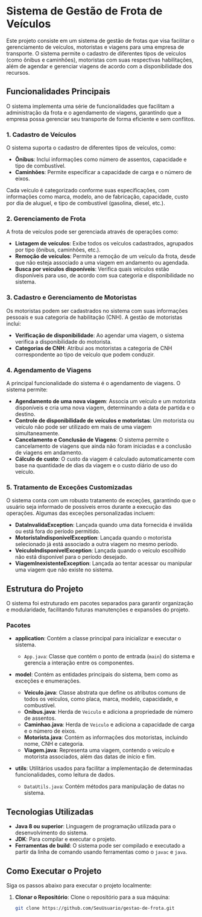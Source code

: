 # Sistema de Gestão de Frota de Veículos

Este projeto consiste em um sistema de gestão de frotas que visa facilitar o gerenciamento de veículos, motoristas e viagens para uma empresa de transporte. O sistema permite o cadastro de diferentes tipos de veículos (como ônibus e caminhões), motoristas com suas respectivas habilitações, além de agendar e gerenciar viagens de acordo com a disponibilidade dos recursos.

## Funcionalidades Principais

O sistema implementa uma série de funcionalidades que facilitam a administração da frota e o agendamento de viagens, garantindo que a empresa possa gerenciar seu transporte de forma eficiente e sem conflitos.

### 1. Cadastro de Veículos
O sistema suporta o cadastro de diferentes tipos de veículos, como:

- **Ônibus**: Inclui informações como número de assentos, capacidade e tipo de combustível.
- **Caminhões**: Permite especificar a capacidade de carga e o número de eixos.

Cada veículo é categorizado conforme suas especificações, com informações como marca, modelo, ano de fabricação, capacidade, custo por dia de aluguel, e tipo de combustível (gasolina, diesel, etc.).

### 2. Gerenciamento de Frota
A frota de veículos pode ser gerenciada através de operações como:

- **Listagem de veículos**: Exibe todos os veículos cadastrados, agrupados por tipo (ônibus, caminhões, etc.).
- **Remoção de veículos**: Permite a remoção de um veículo da frota, desde que não esteja associado a uma viagem em andamento ou agendada.
- **Busca por veículos disponíveis**: Verifica quais veículos estão disponíveis para uso, de acordo com sua categoria e disponibilidade no sistema.

### 3. Cadastro e Gerenciamento de Motoristas
Os motoristas podem ser cadastrados no sistema com suas informações pessoais e sua categoria de habilitação (CNH). A gestão de motoristas inclui:

- **Verificação de disponibilidade**: Ao agendar uma viagem, o sistema verifica a disponibilidade do motorista.
- **Categorias de CNH**: Atribui aos motoristas a categoria de CNH correspondente ao tipo de veículo que podem conduzir.

### 4. Agendamento de Viagens
A principal funcionalidade do sistema é o agendamento de viagens. O sistema permite:

- **Agendamento de uma nova viagem**: Associa um veículo e um motorista disponíveis e cria uma nova viagem, determinando a data de partida e o destino.
- **Controle de disponibilidade de veículos e motoristas**: Um motorista ou veículo não pode ser utilizado em mais de uma viagem simultaneamente.
- **Cancelamento e Conclusão de Viagens**: O sistema permite o cancelamento de viagens que ainda não foram iniciadas e a conclusão de viagens em andamento.
- **Cálculo de custo**: O custo da viagem é calculado automaticamente com base na quantidade de dias da viagem e o custo diário de uso do veículo.

### 5. Tratamento de Exceções Customizadas
O sistema conta com um robusto tratamento de exceções, garantindo que o usuário seja informado de possíveis erros durante a execução das operações. Algumas das exceções personalizadas incluem:

- **DataInvalidaException**: Lançada quando uma data fornecida é inválida ou está fora do período permitido.
- **MotoristaIndisponivelException**: Lançada quando o motorista selecionado já está associado a outra viagem no mesmo período.
- **VeiculoIndisponivelException**: Lançada quando o veículo escolhido não está disponível para o período desejado.
- **ViagemInexistenteException**: Lançada ao tentar acessar ou manipular uma viagem que não existe no sistema.

## Estrutura do Projeto

O sistema foi estruturado em pacotes separados para garantir organização e modularidade, facilitando futuras manutenções e expansões do projeto.

### Pacotes

- **application**: Contém a classe principal para inicializar e executar o sistema.
  - `App.java`: Classe que contém o ponto de entrada (`main`) do sistema e gerencia a interação entre os componentes.

- **model**: Contém as entidades principais do sistema, bem como as exceções e enumerações.
  - **Veiculo.java**: Classe abstrata que define os atributos comuns de todos os veículos, como placa, marca, modelo, capacidade, e combustível.
  - **Onibus.java**: Herda de `Veiculo` e adiciona a propriedade de número de assentos.
  - **Caminhao.java**: Herda de `Veiculo` e adiciona a capacidade de carga e o número de eixos.
  - **Motorista.java**: Contém as informações dos motoristas, incluindo nome, CNH e categoria.
  - **Viagem.java**: Representa uma viagem, contendo o veículo e motorista associados, além das datas de início e fim.

- **utils**: Utilitários usados para facilitar a implementação de determinadas funcionalidades, como leitura de dados.
  - `DataUtils.java`: Contém métodos para manipulação de datas no sistema.


## Tecnologias Utilizadas

- **Java 8 ou superior**: Linguagem de programação utilizada para o desenvolvimento do sistema.
- **JDK**: Para compilar e executar o projeto.
- **Ferramentas de build**: O sistema pode ser compilado e executado a partir da linha de comando usando ferramentas como o `javac` e `java`.

## Como Executar o Projeto

Siga os passos abaixo para executar o projeto localmente:

1. **Clonar o Repositório**:
   Clone o repositório para a sua máquina:
   ```bash
   git clone https://github.com/SeuUsuario/gestao-de-frota.git
